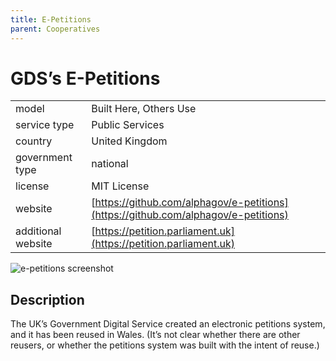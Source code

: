 ```yaml
---
title: E-Petitions
parent: Cooperatives
---
```


# GDS’s E-Petitions

|                   |                                          |
|:------------------|:-----------------------------------------|
| model             | Built Here, Others Use
| service type      | Public Services
| country           | United Kingdom
| government type   | national
| license           | MIT License
| website           | [https://github.com/alphagov/e-petitions](https://github.com/alphagov/e-petitions)
| additional website| [https://petition.parliament.uk](https://petition.parliament.uk)

![e-petitions screenshot](images/e-petitions.png)

## Description
The UK’s Government Digital Service created an electronic petitions system, and it has been reused in Wales. (It’s not clear whether there are other reusers, or whether the petitions system was built with the intent of reuse.)
